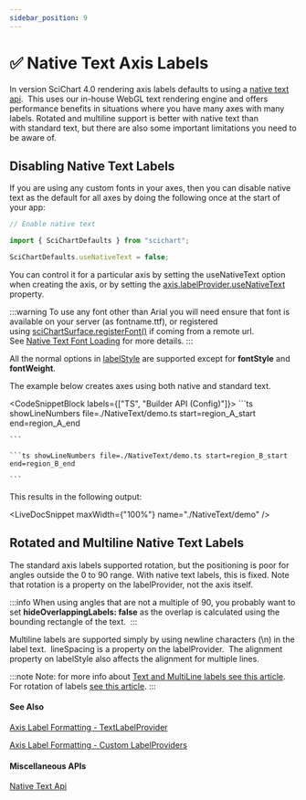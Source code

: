 ```yaml
---
sidebar_position: 9
---
```


# ✅ Native Text Axis Labels

In version SciChart 4.0 rendering axis labels defaults to using a [native text api](/docs/2d-charts/miscellaneous-apis/native-text-api/index.md).  This uses our in-house WebGL text rendering engine and offers performance benefits in situations where you have many axes with many labels. Rotated and multiline support is better with native text than with standard text, but there are also some important limitations you need to be aware of.

Disabling Native Text Labels
----------------------------

If you are using any custom fonts in your axes, then you can disable native text as the default for all axes by doing the following once at the start of your app: 

```ts
// Enable native text

import { SciChartDefaults } from "scichart";

SciChartDefaults.useNativeText = false;
```

You can control it for a particular axis by setting the useNativeText option when creating the axis, or by setting the [axis.labelProvider.useNativeText](https://www.scichart.com/documentation/js/current/typedoc/classes/labelproviderbase2d.html#usenativetext) property.

:::warning
To use any font other than Arial you will need ensure that font is available on your server (as fontname.ttf), or registered using [sciChartSurface.registerFont()](https://www.scichart.com/documentation/js/current/typedoc/classes/scichartsurface.html#registerfont) if coming from a remote url.  See [Native Text Font Loading](/docs/2d-charts/miscellaneous-apis/native-text-api/index.md) for more details.
:::

All the normal options in [labelStyle](https://www.scichart.com/documentation/js/current/typedoc/classes/axisbase2d.html#labelstyle) are supported except for **fontStyle** and **fontWeight**. 

The example below creates axes using both native and standard text.

<CodeSnippetBlock labels={["TS", "Builder API (Config)"]}>
    ```ts showLineNumbers file=./NativeText/demo.ts start=region_A_start end=region_A_end
 
    ```

    ```ts showLineNumbers file=./NativeText/demo.ts start=region_B_start end=region_B_end
 
    ```
</CodeSnippetBlock>

This results in the following output:

<LiveDocSnippet maxWidth={"100%"} name="./NativeText/demo" />

Rotated and Multiline Native Text Labels
----------------------------------------

The standard axis labels supported rotation, but the positioning is poor for angles outside the 0 to 90 range. With native text labels, this is fixed. Note that rotation is a property on the labelProvider, not the axis itself.

:::info
When using angles that are not a multiple of 90, you probably want to set **hideOverlappingLabels: false** as the overlap is calculated using the bounding rectangle of the text. 
:::

Multiline labels are supported simply by using newline characters (\\n) in the label text.  lineSpacing is a property on the labelProvider.  The alignment property on labelStyle also affects the alignment for multiple lines. 

:::note
Note: for more info about [Text and MultiLine labels see this article](MultiLineLabels.html).  
For rotation of labels [see this article](RotatingAxisLabels.html).
:::

#### See Also

[Axis Label Formatting - TextLabelProvider](/docs/2d-charts/axis-api/axis-types/text-string-axis/index.md)

[Axis Label Formatting - Custom LabelProviders](/docs/2d-charts/axis-api/axis-labels/label-provider-api-overview/index.md)

#### Miscellaneous APIs

[Native Text Api](/docs/2d-charts/miscellaneous-apis/native-text-api/index.md)
